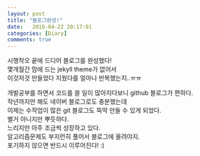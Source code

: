 ```yaml
---
layout: post
title: "블로그완성!"
date:   2018-04-22 20:17:01
categories: [Diary]
comments: true
---
```

시행착오 끝에 드디어 블로그를 완성했다!  
몇개월간 맘에 드는 jekyll theme가 없어서  
이것저것 만들었다 지웠다를 얼마나 반복했는지..ㅠㅠ  
<!--more-->
개발공부를 하면서 코드를 쓸 일이 많아지다보니 github 블로그가 편하다.  
작년까지만 해도 네이버 블로그로도 충분했는데  
이제는 수작업이 많은 git 블로그도 뚝딱 만들 수 있게 되었다.  
별거 아니지만 뿌듯하다.  
느리지만 아주 조금씩 성장하고 있다.  
알고리즘문제도 부지런히 풀어서 블로그에 올려야지.  
포기하지 않으면 반드시 이루어진다! :)